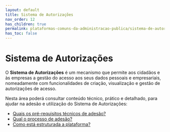 ```yaml
---
layout: default
title: Sistema de Autorizações
nav_order: 12
has_children: true
permalink: plataformas-comuns-da-administracao-publica/sistema-de-autorizacoes
has_toc: false
---
```


# Sistema de Autorizações

O **Sistema de Autorizações** é um mecanismo que permite aos cidadãos e às empresas a gestão do acesso aos seus dados pessoais e empresariais, nomeadamente com funcionalidades de criação, visualização e gestão de autorizações de acesso.

Nesta área poderá consultar conteúdo técnico, prático e detalhado, para ajudar na adesão e utilização do Sistema de Autorizações:

- [Quais os pré-requisitos técnicos de adesão?](/GuiasMosaico/plataformas-comuns-da-administracao-publica/sistema-de-autorizacoes/quais-os-pre-requisitos-tecnicos-de-adesao.html)
- [Qual o processo de adesão?](/GuiasMosaico/plataformas-comuns-da-administracao-publica/sistema-de-autorizacoes/qual-o-processo-de-adesao.html)
- [Como está estruturada a plataforma?](/GuiasMosaico/plataformas-comuns-da-administracao-publica/sistema-de-autorizacoes/como-esta-estruturada-a-plataforma.html)

